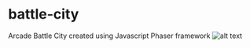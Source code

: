 # battle-city
Arcade Battle City created using Javascript Phaser framework
![alt text](https://github.com/jcpeng0419/battle-city/assets/battle_city.png?raw=true)
